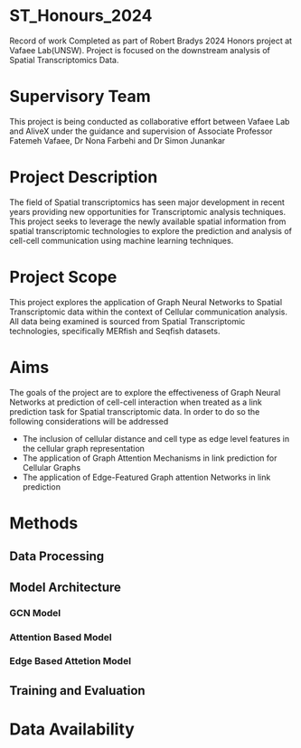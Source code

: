 # ST_Honours_2024
Record of work Completed as part of Robert Bradys 2024 Honors project at Vafaee Lab(UNSW). Project is focused on the downstream analysis of Spatial Transcriptomics Data.
# Supervisory Team
This project is being conducted as collaborative effort between Vafaee Lab and AliveX under the guidance and supervision of Associate Professor Fatemeh Vafaee, Dr Nona Farbehi and Dr Simon Junankar
# Project Description
The field of Spatial transcriptomics has seen major development in recent years providing new opportunities for Transcriptomic analysis techniques. This project seeks to leverage the newly available spatial information from spatial transcriptomic technologies to explore the prediction and analysis of cell-cell communication using machine learning techniques.
# Project Scope
This project explores the application of Graph Neural Networks to Spatial Transcriptomic data within the context of Cellular communication analysis. All data being examined is sourced from Spatial Transcriptomic technologies, specifically MERfish and Seqfish datasets. 
# Aims
The goals of the project are to explore the effectiveness of Graph Neural Networks at prediction of cell-cell interaction when treated as a link prediction task for Spatial transcriptomic data. In order to do so the following considerations will be addressed
- The inclusion of cellular distance and cell type as edge level features in the cellular graph representation
- The application of Graph Attention Mechanisms in link prediction for Cellular Graphs
- The application of Edge-Featured Graph attention Networks in link prediction

# Methods
## Data Processing

## Model Architecture
### GCN Model

### Attention Based Model

### Edge Based Attetion Model

## Training and Evaluation 

# Data Availability
